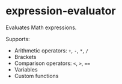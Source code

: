 # expression-evaluator

Evaluates Math expressions.

Supports:

- Arithmetic operators: `+`, `-`, `*`, `/`
- Brackets
- Comparison operators: `<`, `>`, `==`
- Variables
- Custom functions
